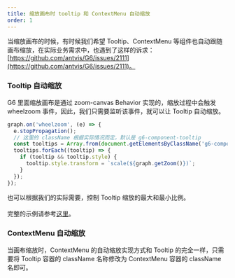 ```yaml
---
title: 缩放画布时 tooltip 和 ContextMenu 自动缩放
order: 1
---
```


当缩放画布的时候，有时候我们希望 Tooltip、ContextMenu 等组件也自动跟随画布缩放，在实际业务需求中，也遇到了这样的诉求：[https://github.com/antvis/G6/issues/2111](https://github.com/antvis/G6/issues/2111)。<br />

### Tooltip 自动缩放

G6 里面缩放画布是通过 zoom-canvas Behavior 实现的，缩放过程中会触发 wheelzoom 事件，因此，我们只需要监听该事件，就可以让 Tooltip 自动缩放。

```javascript
graph.on('wheelzoom', (e) => {
  e.stopPropagation();
  // 这里的 className 根据实际情况而定，默认是 g6-component-tooltip
  const tooltips = Array.from(document.getElementsByClassName('g6-component-tooltip'));
  tooltips.forEach((tooltip) => {
    if (tooltip && tooltip.style) {
      tooltip.style.transform = `scale(${graph.getZoom()})`;
    }
  });
});
```

也可以根据我们的实际需要，控制 Tooltip 缩放的最大和最小比例。<br /> <br />完整的示例请参考[这里](https://codesandbox.io/s/test-tootip-zoom-zc5yn?file=/index.js)。<br />

### ContextMenu 自动缩放

当画布缩放时，ContextMenu 的自动缩放实现方式和 Tooltip 的完全一样，只需要将 Tooltip 容器的 className 名称修改为 ContextMenu 容器的 className 名即可。
